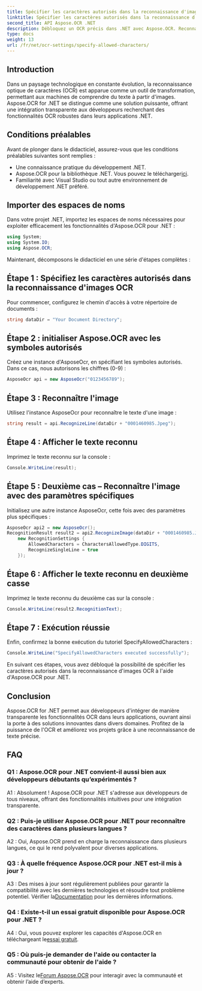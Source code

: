 ```yaml
---
title: Spécifier les caractères autorisés dans la reconnaissance d'images OCR
linktitle: Spécifier les caractères autorisés dans la reconnaissance d'images OCR
second_title: API Aspose.OCR .NET
description: Débloquez un OCR précis dans .NET avec Aspose.OCR. Reconnaissez le texte des images sans effort. Téléchargez dès maintenant pour une expérience de développement transformatrice.
type: docs
weight: 13
url: /fr/net/ocr-settings/specify-allowed-characters/
---
```

## Introduction

Dans un paysage technologique en constante évolution, la reconnaissance optique de caractères (OCR) est apparue comme un outil de transformation, permettant aux machines de comprendre du texte à partir d'images. Aspose.OCR for .NET se distingue comme une solution puissante, offrant une intégration transparente aux développeurs recherchant des fonctionnalités OCR robustes dans leurs applications .NET.

## Conditions préalables

Avant de plonger dans le didacticiel, assurez-vous que les conditions préalables suivantes sont remplies :

- Une connaissance pratique du développement .NET.
-  Aspose.OCR pour la bibliothèque .NET. Vous pouvez le télécharger[ici](https://releases.aspose.com/ocr/net/).
- Familiarité avec Visual Studio ou tout autre environnement de développement .NET préféré.

## Importer des espaces de noms

Dans votre projet .NET, importez les espaces de noms nécessaires pour exploiter efficacement les fonctionnalités d'Aspose.OCR pour .NET :

```csharp
using System;
using System.IO;
using Aspose.OCR;
```

Maintenant, décomposons le didacticiel en une série d'étapes complètes :

## Étape 1 : Spécifiez les caractères autorisés dans la reconnaissance d'images OCR

Pour commencer, configurez le chemin d'accès à votre répertoire de documents :

```csharp
string dataDir = "Your Document Directory";
```

## Étape 2 : initialiser Aspose.OCR avec les symboles autorisés

Créez une instance d'AsposeOcr, en spécifiant les symboles autorisés. Dans ce cas, nous autorisons les chiffres (0-9) :

```csharp
AsposeOcr api = new AsposeOcr("0123456789");
```

## Étape 3 : Reconnaître l'image

Utilisez l'instance AsposeOcr pour reconnaître le texte d'une image :

```csharp
string result = api.RecognizeLine(dataDir + "0001460985.Jpeg");
```

## Étape 4 : Afficher le texte reconnu

Imprimez le texte reconnu sur la console :

```csharp
Console.WriteLine(result);
```

## Étape 5 : Deuxième cas – Reconnaître l'image avec des paramètres spécifiques

Initialisez une autre instance AsposeOcr, cette fois avec des paramètres plus spécifiques :

```csharp
AsposeOcr api2 = new AsposeOcr();
RecognitionResult result2 = api2.RecognizeImage(dataDir + "0001460985.Jpeg", 
    new RecognitionSettings { 
        AllowedCharacters = CharactersAllowedType.DIGITS,
        RecognizeSingleLine = true
    });
```

## Étape 6 : Afficher le texte reconnu en deuxième casse

Imprimez le texte reconnu du deuxième cas sur la console :

```csharp
Console.WriteLine(result2.RecognitionText);
```

## Étape 7 : Exécution réussie

Enfin, confirmez la bonne exécution du tutoriel SpecifyAllowedCharacters :

```csharp
Console.WriteLine("SpecifyAllowedCharacters executed successfully");
```

En suivant ces étapes, vous avez débloqué la possibilité de spécifier les caractères autorisés dans la reconnaissance d'images OCR à l'aide d'Aspose.OCR pour .NET.

## Conclusion

Aspose.OCR for .NET permet aux développeurs d'intégrer de manière transparente les fonctionnalités OCR dans leurs applications, ouvrant ainsi la porte à des solutions innovantes dans divers domaines. Profitez de la puissance de l'OCR et améliorez vos projets grâce à une reconnaissance de texte précise.

## FAQ

### Q1 : Aspose.OCR pour .NET convient-il aussi bien aux développeurs débutants qu’expérimentés ?

A1 : Absolument ! Aspose.OCR pour .NET s'adresse aux développeurs de tous niveaux, offrant des fonctionnalités intuitives pour une intégration transparente.

### Q2 : Puis-je utiliser Aspose.OCR pour .NET pour reconnaître des caractères dans plusieurs langues ?

A2 : Oui, Aspose.OCR prend en charge la reconnaissance dans plusieurs langues, ce qui le rend polyvalent pour diverses applications.

### Q3 : À quelle fréquence Aspose.OCR pour .NET est-il mis à jour ?

 A3 : Des mises à jour sont régulièrement publiées pour garantir la compatibilité avec les dernières technologies et résoudre tout problème potentiel. Vérifier la[Documentation](https://reference.aspose.com/ocr/net/) pour les dernières informations.

### Q4 : Existe-t-il un essai gratuit disponible pour Aspose.OCR pour .NET ?

 A4 : Oui, vous pouvez explorer les capacités d'Aspose.OCR en téléchargeant le[essai gratuit](https://releases.aspose.com/).

### Q5 : Où puis-je demander de l'aide ou contacter la communauté pour obtenir de l'aide ?

 A5 : Visitez le[Forum Aspose.OCR](https://forum.aspose.com/c/ocr/16) pour interagir avec la communauté et obtenir l’aide d’experts.